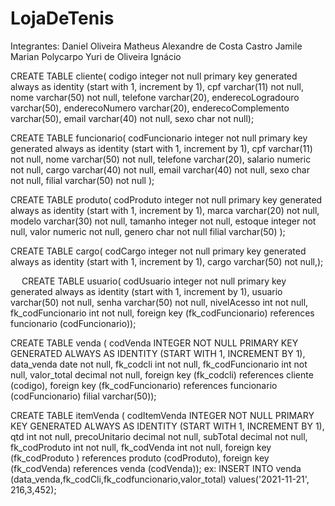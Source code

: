 # LojaDeTenis
Integrantes: Daniel Oliveira Matheus Alexandre de Costa Castro Jamile Marian Polycarpo Yuri de Oliveira Ignácio


CREATE TABLE cliente(
codigo integer not null primary key generated always as identity (start with 1, increment by 1),
cpf varchar(11) not null,
nome varchar(50) not null,
telefone varchar(20),
enderecoLogradouro varchar(50),
enderecoNumero varchar(20),
enderecoComplemento varchar(50),
email varchar(40) not null,
sexo char not null);



CREATE TABLE funcionario(
codFuncionario integer not null primary key generated always as identity (start with 1, increment by 1),
cpf varchar(11) not null,
nome varchar(50) not null,
telefone varchar(20),
salario numeric not null,
cargo varchar(40) not null,
email varchar(40) not null,
sexo char not null,
filial varchar(50) not null
);

CREATE TABLE produto(
codProduto integer not null primary key generated always as identity (start with 1, increment by 1),
marca varchar(20) not null,
modelo varchar(30) not null,
tamanho integer not null,
estoque  integer not null,
valor numeric not null,
genero char not null
filial varchar(50)
);

CREATE TABLE cargo(
codCargo integer not null primary key generated always as identity (start with 1, increment by 1),
cargo varchar(50) not null,);


 
CREATE TABLE usuario(
codUsuario integer not null primary key generated always as identity (start with 1, increment by 1),
usuario varchar(50) not null,
senha varchar(50) not null,
nivelAcesso int not null,
fk_codFuncionario int not null,
foreign key (fk_codFuncionario) references funcionario (codFuncionario));


CREATE TABLE venda (
codVenda INTEGER NOT NULL PRIMARY KEY GENERATED ALWAYS AS IDENTITY (START WITH 1, INCREMENT BY 1),
data_venda date not null,
fk_codcli int not null,
fk_codFuncionario int not null,
valor_total decimal not null,
foreign key (fk_codcli) references cliente (codigo),
foreign key (fk_codFuncionario) references funcionario (codFuncionario)
filial varchar(50)); 

CREATE TABLE itemVenda (
codItemVenda INTEGER NOT NULL PRIMARY KEY GENERATED ALWAYS AS IDENTITY (START WITH 1, INCREMENT BY 1),
qtd int not null,
precoUnitario decimal not null,
subTotal decimal not null,
fk_codProduto int not null,
fk_codVenda int not null,
foreign key (fk_codProduto ) references produto (codProduto),
foreign key (fk_codVenda) references venda (codVenda)); 
ex:
INSERT INTO venda (data_venda,fk_codCli,fk_codfuncionario,valor_total) values('2021-11-21', 216,3,452);


